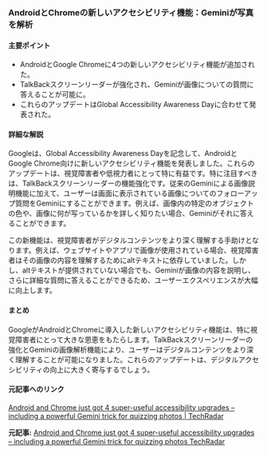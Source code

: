 ### AndroidとChromeの新しいアクセシビリティ機能：Geminiが写真を解析

#### 主要ポイント
- AndroidとGoogle Chromeに4つの新しいアクセシビリティ機能が追加された。
- TalkBackスクリーンリーダーが強化され、Geminiが画像についての質問に答えることが可能に。
- これらのアップデートはGlobal Accessibility Awareness Dayに合わせて発表された。

#### 詳細な解説

Googleは、Global Accessibility Awareness Dayを記念して、AndroidとGoogle Chrome向けに新しいアクセシビリティ機能を発表しました。これらのアップデートは、視覚障害者や低視力者にとって特に有益です。特に注目すべきは、TalkBackスクリーンリーダーの機能強化です。従来のGeminiによる画像説明機能に加えて、ユーザーは画面に表示されている画像についてのフォローアップ質問をGeminiにすることができます。例えば、画像内の特定のオブジェクトの色や、画像に何が写っているかを詳しく知りたい場合、Geminiがそれに答えることができます。

この新機能は、視覚障害者がデジタルコンテンツをより深く理解する手助けとなります。例えば、ウェブサイトやアプリで画像が使用されている場合、視覚障害者はその画像の内容を理解するためにaltテキストに依存していました。しかし、altテキストが提供されていない場合でも、Geminiが画像の内容を説明し、さらに詳細な質問に答えることができるため、ユーザーエクスペリエンスが大幅に向上します。

#### まとめ
GoogleがAndroidとChromeに導入した新しいアクセシビリティ機能は、特に視覚障害者にとって大きな恩恵をもたらします。TalkBackスクリーンリーダーの強化とGeminiの画像解析機能により、ユーザーはデジタルコンテンツをより深く理解することが可能になりました。これらのアップデートは、デジタルアクセシビリティの向上に大きく寄与するでしょう。

#### 元記事へのリンク
[Android and Chrome just got 4 super-useful accessibility upgrades – including a powerful Gemini trick for quizzing photos | TechRadar](https://www.techradar.com/news/android-and-chrome-just-got-4-super-useful-accessibility-upgrades-including-a-powerful-gemini-trick-for-quizzing-photos)

**元記事:** [Android and Chrome just got 4 super-useful accessibility upgrades – including a powerful Gemini trick for quizzing photos TechRadar](https://www.techradar.com/phones/android/android-and-chrome-just-got-4-super-useful-accessibility-upgrades-including-a-powerful-gemini-trick-for-quizzing-photos)